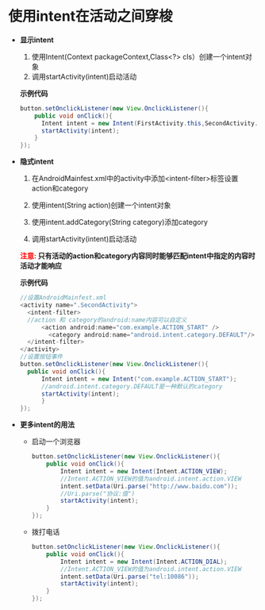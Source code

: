 # 使用intent在活动之间穿梭

* **显示intent**

  1. 使用Intent(Context packageContext,Class<?> cls）创建一个intent对象
  2. 调用startActivity(intent)启动活动

  **示例代码**

  ```java
  button.setOnclickListener(new View.OnclickListener(){
      public void onClick(){
      	Intent intent = new Intent(FirstActivity.this,SecondActivity.class);
      	startActivity(intent);
      }
  });
  ```

* **隐式intent**

  1. 在AndroidMainfest.xml中的activity中添加\<intent-filter>标签设置action和category

  2. 使用intent(String action)创建一个intent对象
  3. 使用intent.addCategory(String category)添加category
  4. 调用startActivity(intent)启动活动

  **<font color="red">注意: </font>只有活动的action和category内容同时能够匹配intent中指定的内容时活动才能响应**

  **示例代码**

  ```java
  //设置AndroidMainfest.xml
  <activity name=".SecondActivity">
  	<intent-filter>
  	//action 和 category的android:name内容可以自定义
  		<action android:name="com.example.ACTION_START" />
          <category android:name="android.intent.category.DEFAULT"/>
  	</intent-filter>
  </activity>
  //设置按钮事件
  button.setOnclickListener(new View.OnclickListener(){
  	public void onClick(){
      	Intent intent = new Intent("com.example.ACTION_START");
      	//android.intent.category.DEFAULT是一种默认的category
      	startActivity(intent);
      	}
  });
  ```

* **更多intent的用法**

  * 启动一个浏览器

    ```java
    button.setOnclickListener(new View.OnclickListener(){
        public void onClick(){
        	Intent intent = new Intent(Intent.ACTION_VIEW);
        	//Intent.ACTION_VIEW的值为android.intent.action.VIEW
        	intent.setData(Uri.parse("http://www.baidu.com"));
        	//Uri.parse("协议:值")
        	startActivity(intent);
        }
    });
    ```

  * 拨打电话

    ```java
    button.setOnclickListener(new View.OnclickListener(){
        public void onClick(){
        	Intent intent = new Intent(Intent.ACTION_DIAL);
        	//Intent.ACTION_VIEW的值为android.intent.action.VIEW
        	intent.setData(Uri.parse("tel:10086"));
        	startActivity(intent);
        }
    });
    ```

    